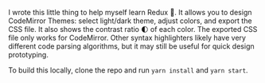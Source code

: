 I wrote this little thing to help myself learn Redux 🙈. It allows you to design CodeMirror Themes: select light/dark theme, adjust colors, and export the CSS file. It also shows the contrast ratio 🌓  of each color. The exported CSS file only works for CodeMirror. Other syntax highlighters likely have very different code parsing algorithms, but it may still be useful for quick design prototyping.

To build this locally, clone the repo and run `yarn install` and `yarn start`. 
